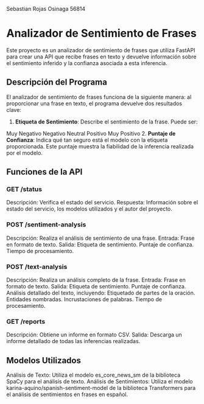 Sebastian Rojas Osinaga
56814
# Analizador de Sentimiento de Frases
Este proyecto es un analizador de sentimiento de frases que utiliza FastAPI para crear una API que recibe frases en texto y devuelve información sobre el sentimiento inferido y la confianza asociada a esta inferencia.

## Descripción del Programa
El analizador de sentimiento de frases funciona de la siguiente manera: al proporcionar una frase en texto, el programa devuelve dos resultados clave:

1. **Etiqueta de Sentimiento**: Describe el sentimiento de la frase. Puede ser:

Muy Negativo
Negativo
Neutral
Positivo
Muy Positivo
2. **Puntaje de Confianza**: Indica qué tan seguro está el modelo con la etiqueta proporcionada. Este puntaje muestra la fiabilidad de la inferencia realizada por el modelo.

## Funciones de la API
### GET /status
Descripción: Verifica el estado del servicio.
Respuesta: Información sobre el estado del servicio, los modelos utilizados y el autor del proyecto.
### POST /sentiment-analysis
Descripción: Realiza el análisis de sentimiento de una frase.
Entrada: Frase en formato de texto.
Salida:
Etiqueta de sentimiento.
Puntaje de confianza.
Tiempo de procesamiento.
### POST /text-analysis
Descripción: Realiza un análisis completo de la frase.
Entrada: Frase en formato de texto.
Salida:
Etiqueta de sentimiento.
Puntaje de confianza.
Análisis detallado del texto, incluyendo:
Etiquetado de partes de la oración.
Entidades nombradas.
Incrustaciones de palabras.
Tiempo de procesamiento.
### GET /reports
Descripción: Obtiene un informe en formato CSV.
Salida: Descarga un informe detallado de todas las inferencias realizadas.
## Modelos Utilizados
Análisis de Texto: Utiliza el modelo es_core_news_sm de la biblioteca SpaCy para el análisis de texto.
Análisis de Sentimientos: Utiliza el modelo karina-aquino/spanish-sentiment-model de la biblioteca Transformers para el análisis de sentimientos en frases en español.
